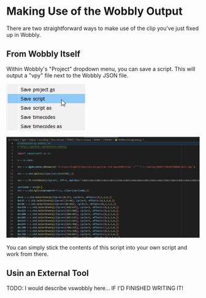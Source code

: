 # Making Use of the Wobbly Output

There are two straightforward ways to make use of the clip you've just fixed up in Wobbly.

## From Wobbly Itself

Within Wobbly's "Project" dropdown menu,
you can save a script.
This will output a "vpy" file
next to the Wobbly JSON file.

![Dropdown Options](imgs/save_script.png)

![Generated Script](imgs/generated_script.png)

You can simply stick the contents of this script into your own script and work from there.

## Usin an External Tool

TODO: I would describe vswobbly here... IF I'D FINISHED WRITING IT!
